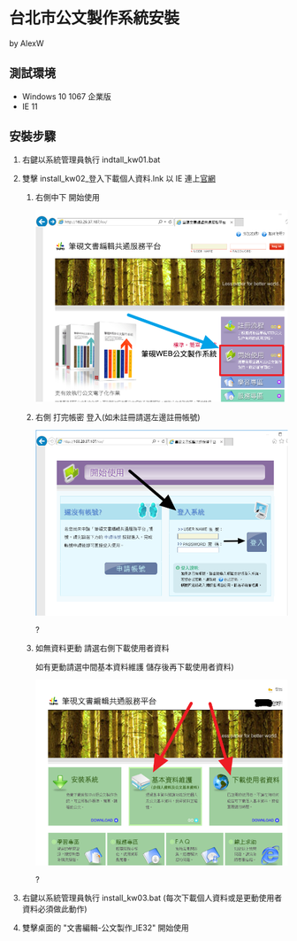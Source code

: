 # 台北市公文製作系統安裝

by AlexW

## 測試環境 

* Windows 10 1067 企業版
* IE 11

## 安裝步驟

1. 右鍵以系統管理員執行 indtall_kw01.bat

2. 雙擊 install_kw02_登入下載個人資料.lnk 以 IE 連上[官網](http://163.29.37.107/kw/)

   1. 右側中下 開始使用

      ![如圖kw01](./img/kw01.png)

   2. 右側 打完帳密 登入(如未註冊請選左邊註冊帳號)

      ![如圖kw02](./img/kw02.png)

      ?

   3. 如無資料更動 請選右側下載使用者資料

      如有更動請選中間基本資料維護 儲存後再下載使用者資料)

      ![如圖kw03](./img/kw03.png)

      ?

3. 右鍵以系統管理員執行 install_kw03.bat (每次下載個人資料或是更動使用者資料必須做此動作)

4. 雙擊桌面的 "文書編輯-公文製作_IE32" 開始使用